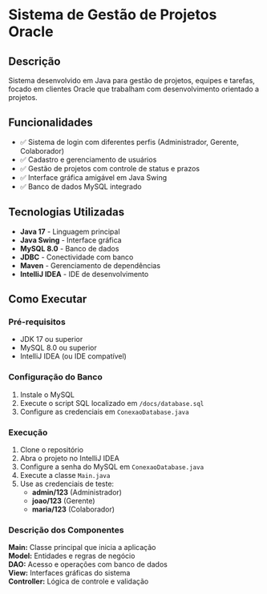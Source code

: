 # Sistema de Gestão de Projetos Oracle

## Descrição
Sistema desenvolvido em Java para gestão de projetos, equipes e tarefas, focado em clientes Oracle que trabalham com desenvolvimento orientado a projetos.

## Funcionalidades
- ✅ Sistema de login com diferentes perfis (Administrador, Gerente, Colaborador)
- ✅ Cadastro e gerenciamento de usuários
- ✅ Gestão de projetos com controle de status e prazos
- ✅ Interface gráfica amigável em Java Swing
- ✅ Banco de dados MySQL integrado

## Tecnologias Utilizadas
- **Java 17** - Linguagem principal
- **Java Swing** - Interface gráfica
- **MySQL 8.0** - Banco de dados
- **JDBC** - Conectividade com banco
- **Maven** - Gerenciamento de dependências
- **IntelliJ IDEA** - IDE de desenvolvimento

## Como Executar

### Pré-requisitos
- JDK 17 ou superior
- MySQL 8.0 ou superior
- IntelliJ IDEA (ou IDE compatível)

### Configuração do Banco
1. Instale o MySQL
2. Execute o script SQL localizado em `/docs/database.sql`
3. Configure as credenciais em `ConexaoDatabase.java`

### Execução
1. Clone o repositório
2. Abra o projeto no IntelliJ IDEA
3. Configure a senha do MySQL em `ConexaoDatabase.java`
4. Execute a classe `Main.java`
5. Use as credenciais de teste:
    - **admin/123** (Administrador)
    - **joao/123** (Gerente)
    - **maria/123** (Colaborador)

### Descrição dos Componentes

**Main:** Classe principal que inicia a aplicação  
**Model:** Entidades e regras de negócio  
**DAO:** Acesso e operações com banco de dados  
**View:** Interfaces gráficas do sistema  
**Controller:** Lógica de controle e validação

